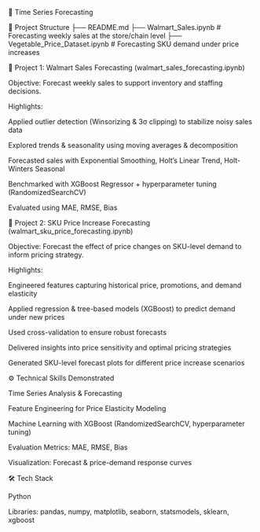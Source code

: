 🛒 Time Series Forecasting

📂 Project Structure
├── README.md
├── Walmart_Sales.ipynb        # Forecasting weekly sales at the store/chain level
├── Vegetable_Price_Dataset.ipynb    # Forecasting SKU demand under price increases

📌 Project 1: Walmart Sales Forecasting (walmart_sales_forecasting.ipynb)

Objective: Forecast weekly sales to support inventory and staffing decisions.

Highlights:

Applied outlier detection (Winsorizing & 3σ clipping) to stabilize noisy sales data

Explored trends & seasonality using moving averages & decomposition

Forecasted sales with Exponential Smoothing, Holt’s Linear Trend, Holt-Winters Seasonal

Benchmarked with XGBoost Regressor + hyperparameter tuning (RandomizedSearchCV)

Evaluated using MAE, RMSE, Bias

📌 Project 2: SKU Price Increase Forecasting (walmart_sku_price_forecasting.ipynb)

Objective: Forecast the effect of price changes on SKU-level demand to inform pricing strategy.

Highlights:

Engineered features capturing historical price, promotions, and demand elasticity

Applied regression & tree-based models (XGBoost) to predict demand under new prices

Used cross-validation to ensure robust forecasts

Delivered insights into price sensitivity and optimal pricing strategies

Generated SKU-level forecast plots for different price increase scenarios

⚙️ Technical Skills Demonstrated

Time Series Analysis & Forecasting

Feature Engineering for Price Elasticity Modeling

Machine Learning with XGBoost (RandomizedSearchCV, hyperparameter tuning)

Evaluation Metrics: MAE, RMSE, Bias

Visualization: Forecast & price-demand response curves

🛠️ Tech Stack

Python

Libraries: pandas, numpy, matplotlib, seaborn, statsmodels, sklearn, xgboost
